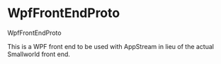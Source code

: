 # WpfFrontEndProto
WpfFrontEndProto

This is a WPF front end to be used with AppStream in lieu of the actual Smallworld front end.
